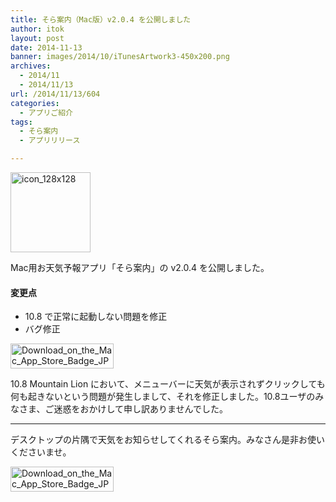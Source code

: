 ```yaml
---
title: そら案内（Mac版）v2.0.4 を公開しました
author: itok
layout: post
date: 2014-11-13
banner: images/2014/10/iTunesArtwork3-450x200.png
archives:
  - 2014/11
  - 2014/11/13
url: /2014/11/13/604
categories:
  - アプリご紹介
tags:
  - そら案内
  - アプリリリース

---
```

<a href="https://itunes.apple.com/app/id599799247" target="_blank"><img src="/images/2014/10/icon_128x128.png" alt="icon_128x128" width="128" height="128" class="alignnone size-full wp-image-529" /></a>

Mac用お天気予報アプリ「そら案内」の v2.0.4 を公開しました。

#### 変更点

  * 10.8 で正常に起動しない問題を修正
  * バグ修正

<a href="https://itunes.apple.com/app/id599799247" target="_blank"><img src="/images/2014/05/Download_on_the_Mac_App_Store_Badge_JP_165x40_1004.png" alt="Download_on_the_Mac_App_Store_Badge_JP_165x40_1004" width="165" height="40" class="alignnone size-full wp-image-145" /></a>

10.8 Mountain Lion において、メニューバーに天気が表示されずクリックしても何も起きないという問題が発生しまして、それを修正しました。10.8ユーザのみなさま、ご迷惑をおかけして申し訳ありませんでした。

* * *

デスクトップの片隅で天気をお知らせしてくれるそら案内。みなさん是非お使いくださいませ。

<a href="https://itunes.apple.com/app/id599799247" target="_blank"><img src="/images/2014/05/Download_on_the_Mac_App_Store_Badge_JP_165x40_1004.png" alt="Download_on_the_Mac_App_Store_Badge_JP_165x40_1004" width="165" height="40" class="alignnone size-full wp-image-145" /></a>